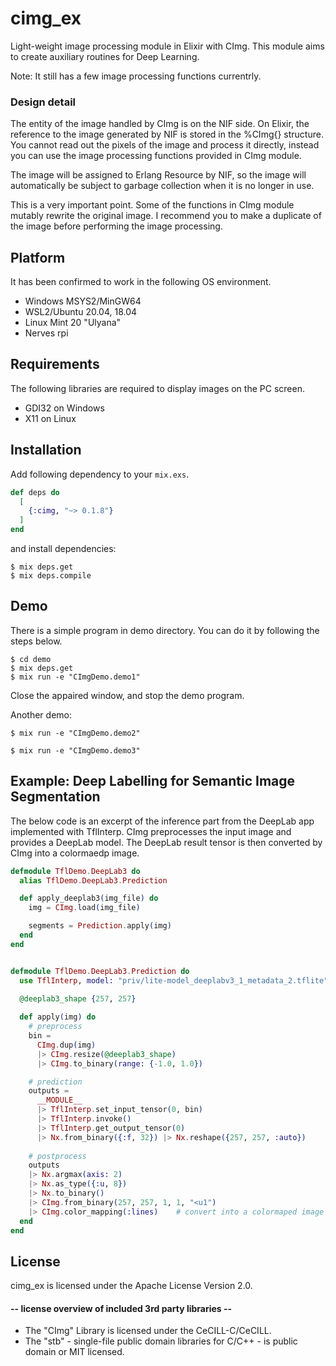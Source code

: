# cimg_ex
Light-weight image processing module in Elixir with CImg. This module aims to
create auxiliary routines for Deep Learning.

Note: It still has a few image processing functions currentrly.

### Design detail
The entity of the image handled by CImg is on the NIF side. On Elixir, the
reference to the image generated by NIF is stored in the %CImg{} structure. You
cannot read out the pixels of the image and process it directly, instead you
can use the image processing functions provided in CImg module.

The image will be assigned to Erlang Resource by NIF, so the image will
automatically be subject to garbage collection when it is no longer in use.

This is a very important point. Some of the functions in CImg module
mutably rewrite the original image. I recommend you to make a duplicate of
the image before performing the image processing. 

## Platform
It has been confirmed to work in the following OS environment.

- Windows MSYS2/MinGW64
- WSL2/Ubuntu 20.04, 18.04
- Linux Mint 20 "Ulyana"
- Nerves rpi

## Requirements
The following libraries are required to display images on the PC screen.

- GDI32 on Windows
- X11 on Linux

## Installation
Add following dependency to your `mix.exs`.

```elixir
def deps do
  [
    {:cimg, "~> 0.1.8"}
  ]
end
```

and install dependencies:

```shell
$ mix deps.get
$ mix deps.compile
```

## Demo
There is a simple program in demo directory. You can do it by following the steps below.

```shell
$ cd demo
$ mix deps.get
$ mix run -e "CImgDemo.demo1"
```

Close the appaired window, and stop the demo program.

Another demo:

```shell
$ mix run -e "CImgDemo.demo2"
```

```shell
$ mix run -e "CImgDemo.demo3"
```

## Example: Deep Labelling for Semantic Image Segmentation
The below code is an excerpt of the inference part from the DeepLab app implemented with TflInterp. CImg preprocesses the input image and provides a DeepLab model. The DeepLab result tensor is then converted by CImg into a colormaedp image.

```elixir
defmodule TflDemo.DeepLab3 do
  alias TflDemo.DeepLab3.Prediction

  def apply_deeplab3(img_file) do
    img = CImg.load(img_file)

    segments = Prediction.apply(img)
  end
end


defmodule TflDemo.DeepLab3.Prediction do
  use TflInterp, model: "priv/lite-model_deeplabv3_1_metadata_2.tflite"
  
  @deeplab3_shape {257, 257}

  def apply(img) do
    # preprocess
    bin =
      CImg.dup(img)
      |> CImg.resize(@deeplab3_shape)
      |> CImg.to_binary(range: {-1.0, 1.0})

    # prediction
    outputs =
      __MODULE__
      |> TflInterp.set_input_tensor(0, bin)
      |> TflInterp.invoke()
      |> TflInterp.get_output_tensor(0)
      |> Nx.from_binary({:f, 32}) |> Nx.reshape({257, 257, :auto})
      
    # postprocess
    outputs
    |> Nx.argmax(axis: 2)
    |> Nx.as_type({:u, 8})
    |> Nx.to_binary()
    |> CImg.from_binary(257, 257, 1, 1, "<u1")
    |> CImg.color_mapping(:lines)    # convert into a colormaped image
  end
end
```

## License
cimg_ex is licensed under the Apache License Version 2.0.

#### -- license overview of included 3rd party libraries --
- The "CImg" Library is licensed under the CeCILL-C/CeCILL.
- The "stb" - single-file public domain libraries for C/C++ - is public domain or MIT licensed.
